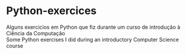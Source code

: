 # Python-exercices
Alguns exercicios em Python que fiz durante um curso de introdução à Ciência da Computação<br />
Some Python exercises I did during an introductory Computer Science course
